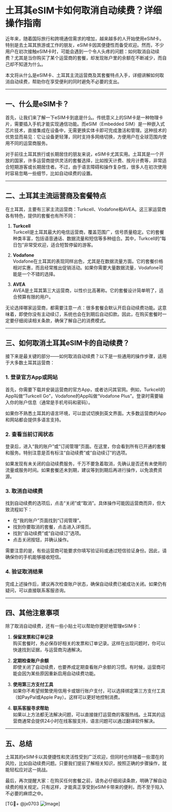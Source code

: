 # 土耳其eSIM卡如何取消自动续费？详细操作指南

近年来，随着国际旅行和跨境通信需求的增加，越来越多的人开始使用eSIM卡。特别是去土耳其旅游或工作的朋友，eSIM卡因其便捷性而备受欢迎。然而，不少用户在初次接触eSIM卡时，可能会遇到一个令人头疼的问题：如何取消自动续费？尤其是当你购买了某个运营商的套餐，却发现账户里的余额在不断减少，而自己却不知道为什么。

本文将从什么是eSIM卡、土耳其主流运营商及其套餐特点入手，详细讲解如何取消自动续费，帮助你在享受便利的同时避免不必要的支出。

---

## 一、什么是eSIM卡？

首先，让我们来了解一下eSIM卡到底是什么。传统意义上的SIM卡是一种物理卡片，需要插入手机才能实现通信功能。而eSIM（Embedded SIM）是一种嵌入式芯片技术，直接集成在设备中，无需更换实体卡即可完成激活和管理。这种技术的优势显而易见：它让设备更轻薄，同时支持多网络切换，方便用户在全球范围内使用不同的运营商服务。

对于前往土耳其旅行或长期居住的朋友来说，eSIM卡尤其实用。土耳其是一个开放的国家，许多运营商提供灵活的套餐选择，比如按天计费、按月计费等，非常适合短期游客或长期居住者。不过，由于语言障碍和操作复杂性，很多人在初次使用时容易忽略一些细节，比如自动续费的设置。

---

## 二、土耳其主流运营商及套餐特点

在土耳其，主要有三家主流运营商：Turkcell、Vodafone和AVEA。这三家运营商各有特色，提供的套餐也有所不同：

1. **Turkcell**  
   Turkcell是土耳其最大的电信运营商，覆盖范围广，信号质量稳定。它的套餐种类丰富，包括语音通话、数据流量和短信等多种组合。其中，Turkcell的“每日包”非常受欢迎，适合短暂停留的游客。

2. **Vodafone**  
   Vodafone在土耳其的表现同样出色，尤其是在数据流量方面。它的套餐价格相对实惠，而且经常推出促销活动。如果你需要大量数据流量，Vodafone可能是一个不错的选择。

3. **AVEA**  
   AVEA是土耳其第三大运营商，以性价比高著称。它的套餐设计简单明了，适合预算有限的用户。

无论选择哪家运营商，都需要注意一点：很多套餐会默认开启自动续费功能。这意味着，即使你没有主动续订，系统也会在到期后自动扣款。因此，在购买套餐时一定要仔细阅读相关条款，确保了解自己的消费模式。

---

## 三、如何取消土耳其eSIM卡的自动续费？

接下来是最关键的部分——如何取消自动续费？以下是一些通用的操作步骤，适用于大多数土耳其运营商：

### 1. 登录官方App或网站
首先，你需要下载并安装运营商的官方App，或者访问其官网。例如，Turkcell的App叫做“Turkcell Go”，Vodafone的App叫做“Vodafone Plus”。登录时需要输入你的账户信息（通常是手机号码和密码）。

如果你不熟悉土耳其的语言环境，可以尝试切换到英文界面。大多数运营商的App和网站都会提供多语言支持。

### 2. 查看当前订阅状态
登录后，进入“我的账户”或“订阅管理”页面。在这里，你会看到所有已开通的套餐和服务。特别注意是否有标注“自动续费”或“自动续订”的选项。

如果发现有未关闭的自动续费服务，千万不要急着取消，先确认是否还有未使用的流量或服务时间。如果套餐还未到期，建议等到到期后再进行操作，以免浪费资源。

### 3. 取消自动续费
找到自动续费的选项后，点击“关闭”或“取消”。具体操作可能因运营商而异，但大致流程如下：

- 在“我的账户”页面找到“订阅管理”。
- 找到你要取消的套餐，点击进入详情页。
- 找到“自动续费”或“自动续订”选项。
- 点击关闭按钮，并确认操作。

需要注意的是，有些运营商可能要求你填写验证码或通过短信验证身份。因此，请确保你的手机能够接收短信。

### 4. 验证取消结果
完成上述操作后，建议再次检查账户状态，确保自动续费已被成功关闭。如果仍有疑问，可以直接联系客服咨询。

---

## 四、其他注意事项

除了取消自动续费，还有一些小贴士可以帮助你更好地管理eSIM卡：

1. **保留发票和订单记录**  
   购买套餐时，务必保存好相关的发票和订单记录。这样在出现问题时，你可以快速找到证据，与运营商沟通解决。

2. **定期检查账户余额**  
   即使关闭了自动续费，也要养成定期查看账户余额的习惯。有时候，运营商可能会因为某些原因重新启用自动续费功能。

3. **使用第三方支付工具**  
   如果你不希望频繁使用信用卡或银行账户支付，可以选择绑定第三方支付工具（如PayPal或Apple Pay）。这样可以更好地控制消费。

4. **联系客服寻求帮助**  
   如果以上方法都无法解决问题，可以直接拨打运营商的客服热线。土耳其的运营商通常会提供24小时在线客服支持，语言问题可以通过翻译软件解决。

---

## 五、总结

土耳其的eSIM卡以其便捷性和灵活性受到广泛欢迎，但同时也伴随着一些潜在的风险，比如自动续费问题。只要我们提前了解相关知识，按照正确的步骤操作，就能轻松应对这一挑战。

最后，再次提醒大家：在购买任何套餐之前，请务必仔细阅读条款，明确了解自动续费的相关规定。只有这样，才能真正享受到eSIM卡带来的便利，而不至于陷入不必要的麻烦之中。

[TG💪+ @jx0703 ![Image](https://github.com/user-attachments/assets/dbca1d08-cadb-493c-b0ec-ad6f7a83f270)]